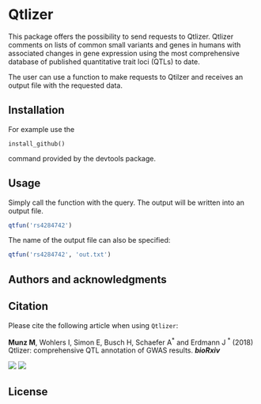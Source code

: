 # Qtlizer

This package offers the possibility to send requests to Qtlizer. Qtlizer comments on lists of common small variants and genes in humans with associated changes in gene expression using the most comprehensive database of published quantitative trait loci (QTLs) to date.

The user can use a function to make requests to Qtilzer and receives an output file with the requested data. 

## Installation
For example use the 
```
install_github()
```
command provided by the devtools package.

## Usage
Simply call the function with the query. The output will be written into an output file. 

```R
qtfun('rs4284742')
```

The name of the output file can also be specified:

```R
qtfun('rs4284742', 'out.txt')
```

## Authors and acknowledgments

## Citation
Please cite the following article when using `Qtlizer`:

**Munz M**, Wohlers I, Simon E, Busch H, Schaefer A<sup>\*</sup> and Erdmann J <sup>\*</sup> (2018) Qtlizer: comprehensive QTL annotation of GWAS results. ***bioRxiv***

[![](https://img.shields.io/badge/doi-https%3A%2F%2Fdoi.org%2F10.1101%2F495903%20-green.svg)](https://doi.org/10.1101/495903)
[![](https://img.shields.io/badge/Altmetric-17-green.svg)](https://www.altmetric.com/details/52777590)

## License


